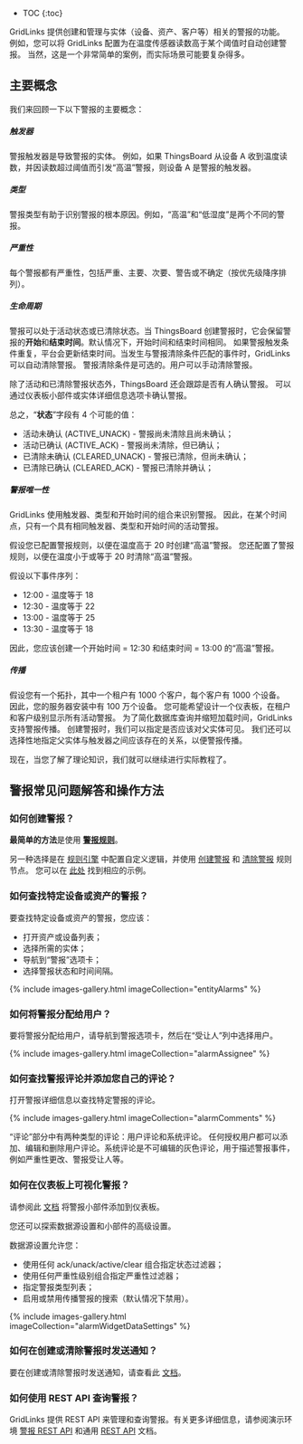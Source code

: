* TOC
{:toc}

GridLinks 提供创建和管理与实体（设备、资产、客户等）相关的警报的功能。
例如，您可以将 GridLinks 配置为在温度传感器读数高于某个阈值时自动创建警报。
当然，这是一个非常简单的案例，而实际场景可能要复杂得多。


## 主要概念

我们来回顾一下以下警报的主要概念：

##### 触发器

警报触发器是导致警报的实体。
例如，如果 ThingsBoard 从设备 A 收到温度读数，并因读数超过阈值而引发“高温”警报，则设备 A 是警报的触发器。

##### 类型

警报类型有助于识别警报的根本原因。例如，“高温”和“低湿度”是两个不同的警报。

##### 严重性

每个警报都有严重性，包括严重、主要、次要、警告或不确定（按优先级降序排列）。

##### 生命周期

警报可以处于活动状态或已清除状态。当 ThingsBoard 创建警报时，它会保留警报的**开始**和**结束时间**。默认情况下，开始时间和结束时间相同。
如果警报触发条件重复，平台会更新结束时间。当发生与警报清除条件匹配的事件时，GridLinks 可以自动清除警报。
警报清除条件是可选的。用户可以手动清除警报。

除了活动和已清除警报状态外，ThingsBoard 还会跟踪是否有人确认警报。
可以通过仪表板小部件或实体详细信息选项卡确认警报。

总之，“**状态**”字段有 4 个可能的值：

* 活动未确认 (ACTIVE_UNACK) - 警报尚未清除且尚未确认；
* 活动已确认 (ACTIVE_ACK) - 警报尚未清除，但已确认；
* 已清除未确认 (CLEARED_UNACK) - 警报已清除，但尚未确认；
* 已清除已确认 (CLEARED_ACK) - 警报已清除并确认；

##### 警报唯一性

GridLinks 使用触发器、类型和开始时间的组合来识别警报。
因此，在某个时间点，只有一个具有相同触发器、类型和开始时间的活动警报。

假设您已配置警报规则，以便在温度高于 20 时创建“高温”警报。
您还配置了警报规则，以便在温度小于或等于 20 时清除“高温”警报。

假设以下事件序列：

* 12:00 - 温度等于 18
* 12:30 - 温度等于 22
* 13:00 - 温度等于 25
* 13:30 - 温度等于 18

因此，您应该创建一个开始时间 = 12:30 和结束时间 = 13:00 的“高温”警报。

##### 传播

假设您有一个拓扑，其中一个租户有 1000 个客户，每个客户有 1000 个设备。
因此，您的服务器安装中有 100 万个设备。
您可能希望设计一个仪表板，在租户和客户级别显示所有活动警报。
为了简化数据库查询并缩短加载时间，GridLinks 支持警报传播。
创建警报时，我们可以指定是否应该对父实体可见。
我们还可以选择性地指定父实体与触发器之间应该存在的关系，以便警报传播。

现在，当您了解了理论知识，我们就可以继续进行实际教程了。

## 警报常见问题解答和操作方法

### 如何创建警报？

**最简单的方法**是使用 [**警报规则**](/docs/{{docsPrefix}}user-guide/device-profiles/#alarm-rules)。

另一种选择是在 [规则引擎](/docs/{{docsPrefix}}user-guide/rule-engine-2-0/re-getting-started/) 中配置自定义逻辑，并使用
[创建警报](/docs/{{docsPrefix}}user-guide/rule-engine-2-0/action-nodes/#create-alarm-node) 和 [清除警报](/docs/{{docsPrefix}}user-guide/rule-engine-2-0/action-nodes/#clear-alarm-node) 规则节点。
您可以在 [此处](/docs/user-guide/rule-engine-2-0/tutorials/create-clear-alarms/) 找到相应的示例。

### 如何查找特定设备或资产的警报？

要查找特定设备或资产的警报，您应该：
* 打开资产或设备列表；
* 选择所需的实体；
* 导航到“警报”选项卡；
* 选择警报状态和时间间隔。

{% include images-gallery.html imageCollection="entityAlarms" %}

### 如何将警报分配给用户？

要将警报分配给用户，请导航到警报选项卡，然后在“受让人”列中选择用户。

{% include images-gallery.html imageCollection="alarmAssignee" %}

### 如何查找警报评论并添加您自己的评论？

打开警报详细信息以查找特定警报的评论。

{% include images-gallery.html imageCollection="alarmComments" %}

“评论”部分中有两种类型的评论：用户评论和系统评论。
任何授权用户都可以添加、编辑和删除用户评论。系统评论是不可编辑的灰色评论，用于描述警报事件，例如严重性更改、警报受让人等。

### 如何在仪表板上可视化警报？

请参阅此 [文档](/docs/{{docsPrefix}}getting-started-guides/helloworld/#step-35-add-alarm-widget) 将警报小部件添加到仪表板。

您还可以探索数据源设置和小部件的高级设置。

数据源设置允许您：

* 使用任何 ack/unack/active/clear 组合指定状态过滤器；
* 使用任何严重性级别组合指定严重性过滤器；
* 指定警报类型列表；
* 启用或禁用传播警报的搜索（默认情况下禁用）。

{% include images-gallery.html imageCollection="alarmWidgetDataSettings" %}

### 如何在创建或清除警报时发送通知？

要在创建或清除警报时发送通知，请查看此 [文档](/docs/{{docsPrefix}}user-guide/device-profiles/#notifications-about-alarms)。

### 如何使用 REST API 查询警报？

GridLinks 提供 REST API 来管理和查询警报。有关更多详细信息，请参阅演示环境 [警报 REST API](https://demo.thingsboard.io/swagger-ui.html#/alarm-controller) 和通用 [REST API](/docs/{{docsPrefix}}reference/rest-api/) 文档。
